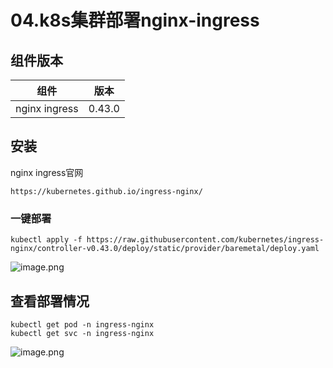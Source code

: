 # 04.k8s集群部署nginx-ingress

## 组件版本

| 组件          | 版本   |
| ------------- | ------ |
| nginx ingress | 0.43.0 |



## 安装

nginx ingress官网

```
https://kubernetes.github.io/ingress-nginx/
```

### 一键部署

```
kubectl apply -f https://raw.githubusercontent.com/kubernetes/ingress-nginx/controller-v0.43.0/deploy/static/provider/baremetal/deploy.yaml
```

![image.png](https://gitee.com/xoxoyun/img/raw/master/image/1611026223844-62a0b20c-cc5b-42ea-a01a-c8b1ad79f063.png)



## 查看部署情况

```
kubectl get pod -n ingress-nginx
kubectl get svc -n ingress-nginx
```

![image.png](https://gitee.com/xoxoyun/img/raw/master/image/1611026283067-471aad1b-9ec1-4ac6-9dae-d94d086dec2b.png)